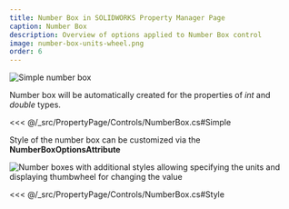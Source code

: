 ```yaml
---
title: Number Box in SOLIDWORKS Property Manager Page
caption: Number Box
description: Overview of options applied to Number Box control
image: number-box-units-wheel.png
order: 6
---
```

![Simple number box](number-box.png)

Number box will be automatically created for the properties of *int* and *double* types.

<<< @/_src/PropertyPage/Controls/NumberBox.cs#Simple

Style of the number box can be customized via the **NumberBoxOptionsAttribute**

![Number boxes with additional styles allowing specifying the units and displaying thumbwheel for changing the value](number-box-units-wheel.png)

<<< @/_src/PropertyPage/Controls/NumberBox.cs#Style
